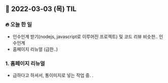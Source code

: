 ## 📆 2022-03-03 (목) TIL

### 🔥 오늘 한 일 <br>
 
- 인수인계 받기(nodejs, javascript로 이루어진 프로젝트) 및 코드 리뷰 비슷한.. 인수인계
- 홈페이지 리뉴얼 (급한..) 
 
 
### 1. 홈페이지 리뉴얼
  
  
  - 급하다고 하셔서,
   통이미지로 넣는 작업 중.
  .
